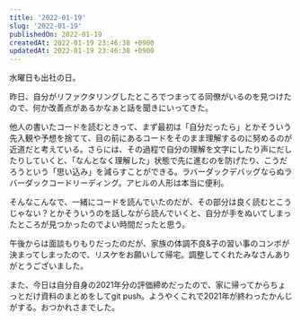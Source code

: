 ```yaml
---
title: '2022-01-19'
slug: '2022-01-19'
publishedOn: 2022-01-19
createdAt: 2022-01-19 23:46:38 +0900
updatedAt: 2022-01-19 23:46:38 +0900
---
```

水曜日も出社の日。

昨日、自分がリファクタリングしたところでつまってる同僚がいるのを見つけたので、何か改善点があるかなぁと話を聞きにいってきた。

他人の書いたコードを読むときって、まず最初は「自分だったら」とかそういう先入観や予想を捨てて、目の前にあるコードをそのまま理解するのに努めるのが近道だと考えている。さらには、その過程で自分の理解を文字にしたり声にだしたりしていくと、「なんとなく理解した」状態で先に進むのを防げたり、こうだろうという「思い込み」を減らすことができる。ラバーダックデバッグならぬラバーダックコードリーディング。アヒルの人形は本当に便利。

そんなこんなで、一緒にコードを読んでいたのだが、その部分は良く読むとこうじゃない？とかそういうのを話しながら読んでいくと、自分が手をぬいてしまったところが見つかったのでよい時間だったと思う。

午後からは面談もりもりだったのだが、家族の体調不良&子の習い事のコンボが決まってしまったので、リスケをお願いして帰宅。調整してくれたみなさんありがとうございました。

また、今日は自分自身の2021年分の評価締めだったので、家に帰ってからちょっとだけ資料のまとめをしてgit push。ようやくこれで2021年が終わったかんじがする。おつかれさまでした。
